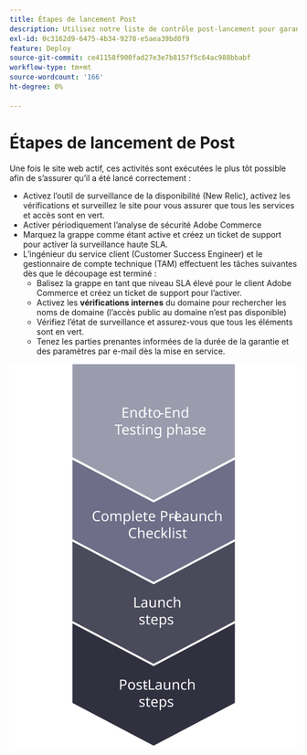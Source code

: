 ```yaml
---
title: Étapes de lancement Post
description: Utilisez notre liste de contrôle post-lancement pour garantir une mise en oeuvre fluide du site Adobe Commerce.
exl-id: 0c3162d9-6475-4b34-9278-e5aea39bd0f9
feature: Deploy
source-git-commit: ce41158f900fad27e3e7b8157f5c64ac988bbabf
workflow-type: tm+mt
source-wordcount: '166'
ht-degree: 0%

---
```


# Étapes de lancement de Post

Une fois le site web actif, ces activités sont exécutées le plus tôt possible afin de s’assurer qu’il a été lancé correctement :

- Activez l’outil de surveillance de la disponibilité (New Relic), activez les vérifications et surveillez le site pour vous assurer que tous les services et accès sont en vert.
- Activer périodiquement l’analyse de sécurité Adobe Commerce
- Marquez la grappe comme étant active et créez un ticket de support pour activer la surveillance haute SLA.
- L’ingénieur du service client (Customer Success Engineer) et le gestionnaire de compte technique (TAM) effectuent les tâches suivantes dès que le découpage est terminé :
   - Balisez la grappe en tant que niveau SLA élevé pour le client Adobe Commerce et créez un ticket de support pour l’activer.
   - Activez les **vérifications internes** du domaine pour rechercher les noms de domaine (l’accès public au domaine n’est pas disponible)
   - Vérifiez l’état de surveillance et assurez-vous que tous les éléments sont en vert.
   - Tenez les parties prenantes informées de la durée de la garantie et des paramètres par e-mail dès la mise en service.

![Diagramme présentant la phase 4 du processus de lancement](../../assets/playbooks/launch-steps-4.svg)

